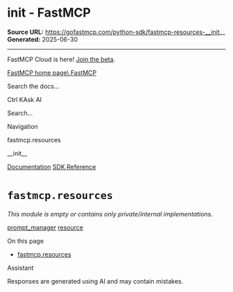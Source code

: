 # __init__ - FastMCP

**Source URL:** https://gofastmcp.com/python-sdk/fastmcp-resources-__init__
**Generated:** 2025-06-30

---

FastMCP Cloud is here! [Join the beta](https://fastmcp.link/x0Kyhy2).

[FastMCP home page\\
FastMCP](https://gofastmcp.com/)

Search the docs...

Ctrl KAsk AI

Search...

Navigation

fastmcp.resources

\_\_init\_\_

[Documentation](https://gofastmcp.com/getting-started/welcome) [SDK Reference](https://gofastmcp.com/python-sdk/fastmcp-exceptions)

# [​](https://gofastmcp.com/python-sdk/fastmcp-resources-__init__\#fastmcp-resources)  `fastmcp.resources`

_This module is empty or contains only private/internal implementations._

[prompt\_manager](https://gofastmcp.com/python-sdk/fastmcp-prompts-prompt_manager) [resource](https://gofastmcp.com/python-sdk/fastmcp-resources-resource)

On this page

- [fastmcp.resources](https://gofastmcp.com/python-sdk/fastmcp-resources-__init__#fastmcp-resources)

Assistant

Responses are generated using AI and may contain mistakes.